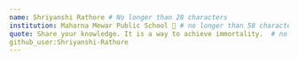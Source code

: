 ```yaml
---
name: Shriyanshi Rathore # No longer than 28 characters
institution: Maharna Mewar Public School 🚩 # no longer than 58 characters
quote: Share your knowledge. It is a way to achieve immortality.  # no longer than 100 characters, avoid using quotes(") to guarantee the format remains the same.
github_user:Shriyanshi-Rathore 
---
```

